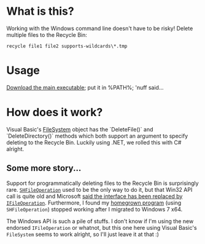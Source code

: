 # What is this?

Working with the Windows command line doesn't have to be risky! Delete multiple files to the Recycle Bin:

    recycle file1 file2 supports-wildcards\*.tmp

# Usage

[Download the main executable](http://cloud.github.com/downloads/kizzx2/cmd-recycle/recycle.exe); put it in %PATH%; 'nuff said...

# How does it work?

Visual Basic's [FileSystem](http://msdn.microsoft.com/en-us/library/0b485hf7(VS.80).aspx) object has the `DeleteFile()` and `DeleteDirectory()` methods which both support an argument to specify deleting to the Recycle Bin. Luckily using .NET, we rolled this with C# alright.

## Some more story...

Support for programmatically deleting files to the Recycle Bin is surprisingly rare. [`SHFileOperation`](http://msdn.microsoft.com/en-us/library/bb762164(VS.85).aspx) used to be the only way to do it, but that Win32 API call is quite old and Microsoft [said the interface has been replaced by `IFileOperation`](http://msdn.microsoft.com/en-us/library/bb775771(VS.85).aspx). Furthermore, I found my [homegrown program](http://kizzx2.com/blog/index.php/2008/09/27/windows-delete-to-recycle-bin-from-the-command-line/) (using `SHFileOperation`) stopped working after I migrated to Windows 7 x64.

The Windows API is such a pile of stuffs. I don't know if I'm using the new endorsed `IFileOperation` or whatnot, but this one here using Visual Basic's `FileSystem` seems to work alright, so I'll just leave it at that :)
